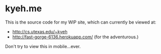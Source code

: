 kyeh.me
=======

This is the source code for my WIP site, which can currently be viewed at:

* http://cs.utexas.edu/~kyeh
* http://fast-gorge-6136.herokuapp.com/ (for the adventurous.)

Don't try to view this in mobile...ever.
